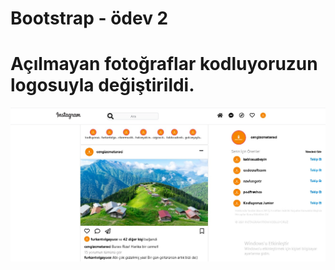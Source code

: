 # Bootstrap - ödev 2 
# Açılmayan fotoğraflar kodluyoruzun logosuyla değiştirildi.

![SS.jpg](instagramclone/img/SS.jpg)
